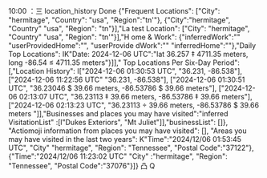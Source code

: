 10:00
：三
location_history
Done
{"Frequent Locations":
["City": "hermitage", "Country": "usa", "Region":"tn'"}, {"City":"hermitage", "Country" "usa", "Region": "tn"}],"La test Location":
["City": "hermitage", "Country" "usa", "Region": "tn'"}],"H ome & Work":
{"inferredWork":"" "userProvidedHome":"", "userProvide dWork":"" "inferredHome":""},"Daily Top Locations":
IK"Date: 2024-12-06 UTC":"lat 36.257 ‡ 4711.35 meters, long -86.54 ≤ 4711.35 meters"}]]," Top Locations Per Six-Day Period": [,"Location History": I["2024-12-06
01:30:53 UTC", "36.231, -86.538"],["2024-12-06
11:22:56 UTC" "36.231, -86.538"], ["2024-12-06
01:30:51 UTC", "36.23046 $ 39.66 meters, -86.53786 $
39.66 meters"], ["2024-12-06 02:13:07 UTC", "36.23113
‡ 39.66 meters, -86.53786 ‡ 39.66 meters"], ["2024-12-06 02:13:23 UTC", "36.23113 ÷ 39.66 meters,
-86.53786 $ 39.66 meters "]],"Businesses and places you may have visited":"inferred VisitationList" :[l"Dukes Exteriors", "Mt Juliet"]],"businessList": []}, "Actiomoji information from places you may have visited": [], "Areas you may have visited in the last two years":
K"Time":"2024/12/06 01:53:45
UTC", "City" "hermitage", "Region": "Tennessee", "Postal Code":"37122"}, {"Time":"2024/12/06 11:23:02
UTC" "City" :"hermitage", "Region": "Tennessee", "Postal Code":"37076"}]}
凸
Q
